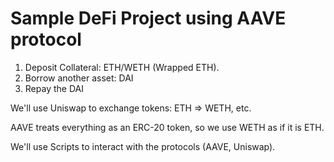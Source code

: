 # Sample DeFi Project using AAVE protocol

1. Deposit Collateral: ETH/WETH (Wrapped ETH).
2. Borrow another asset: DAI
3. Repay the DAI

We'll use Uniswap to exchange tokens: ETH => WETH, etc.

AAVE treats everything as an ERC-20 token, so we use WETH as if it is ETH.

We'll use Scripts to interact with the protocols (AAVE, Uniswap).
